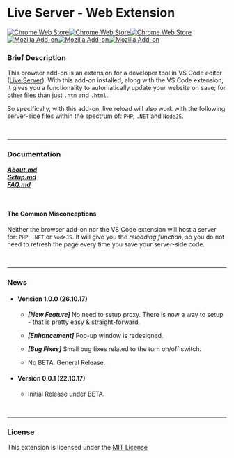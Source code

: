 # Live Server - Web Extension
[![Chrome Web Store](https://img.shields.io/chrome-web-store/v/fiegdmejfepffgpnejdinekhfieaogmj.svg?style=flat-square)](https://chrome.google.com/webstore/detail/live-server-web-extension/fiegdmejfepffgpnejdinekhfieaogmj/)[![Chrome Web Store](https://img.shields.io/chrome-web-store/users/fiegdmejfepffgpnejdinekhfieaogmj.svg?style=flat-square)](https://chrome.google.com/webstore/detail/live-server-web-extension/fiegdmejfepffgpnejdinekhfieaogmj/)[![Chrome Web Store](https://img.shields.io/chrome-web-store/rating/fiegdmejfepffgpnejdinekhfieaogmj.svg?style=flat-square)](https://chrome.google.com/webstore/detail/live-server-web-extension/fiegdmejfepffgpnejdinekhfieaogmj/)  
[![Mozilla Add-on](https://img.shields.io/amo/v/live-server-web-extension.svg?style=flat-square)](https://addons.mozilla.org/en-US/firefox/addon/live-server-web-extension/)[![Mozilla Add-on](https://img.shields.io/amo/users/live-server-web-extension.svg?style=flat-square)](https://addons.mozilla.org/en-US/firefox/addon/live-server-web-extension/)[![Mozilla Add-on](https://img.shields.io/amo/rating/live-server-web-extension.svg?style=flat-square)](https://addons.mozilla.org/en-US/firefox/addon/live-server-web-extension/)  

### Brief Description
This browser add-on is an extension for a developer tool in VS Code editor ([Live Server](https://marketplace.visualstudio.com/items?itemName=ritwickdey.LiveServer)). With this add-on installed, along with the VS Code extension, it gives you a functionality to automatically update your website on save; for other files than just `.htm` and `.html`.

So specifically, with this add-on, live reload will also work with the following server-side files within the spectrum of: `PHP`, `.NET` and `NodeJS`.

<br><hr>

### Documentation
***[About.md](./docs/About.md)***  
***[Setup.md](./docs/Setup.md)***  
***[FAQ.md](./docs/FAQ.md)***  

<br>

#### The Common Misconceptions
Neither the browser add-on nor the VS Code extension will host a server for: `PHP`, `.NET` or `NodeJS`. It will give you the *reloading function*, so you do not need to refresh the page every time you save your server-side code.

<br><hr>

### News
* #### Verision 1.0.0 (26.10.17)
    * ***[New Feature]*** No need to setup proxy. There is now a way to setup - that is pretty easy & straight-forward.

    * ***[Enhancement]*** Pop-up window is redesigned.

    * ***[Bug Fixes]*** Small bug fixes related to the turn on/off switch.

    * No BETA. General Release.
* #### Version 0.0.1 (22.10.17)
    *  Initial Release under BETA.

<br><hr>


### License
This extension is licensed under the [MIT License](./LICENSE)
